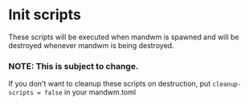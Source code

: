 # Init scripts
These scripts will be executed when mandwm is spawned and will be destroyed whenever mandwm is being destroyed.

### NOTE: This is subject to change.
If you don't want to cleanup these scripts on destruction, put `cleanup-scripts = false` in your mandwm.toml
